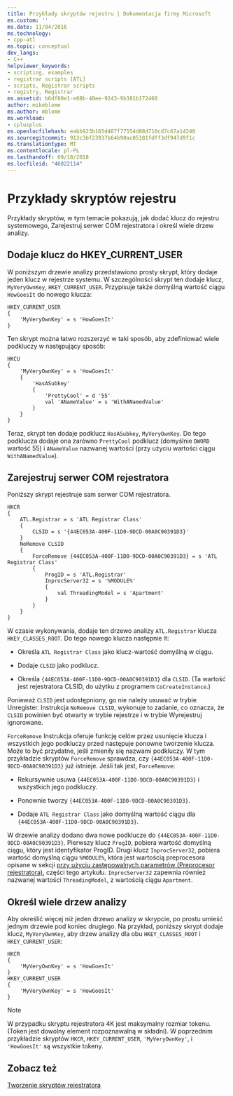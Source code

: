 ```yaml
---
title: Przykłady skryptów rejestru | Dokumentacja firmy Microsoft
ms.custom: ''
ms.date: 11/04/2016
ms.technology:
- cpp-atl
ms.topic: conceptual
dev_langs:
- C++
helpviewer_keywords:
- scripting, examples
- registrar scripts [ATL]
- scripts, Registrar scripts
- registry, Registrar
ms.assetid: b6df80e1-e08b-40ee-9243-9b381b172460
author: mikeblome
ms.author: mblome
ms.workload:
- cplusplus
ms.openlocfilehash: eabb923b165d407f77554d88d710cd7c67a14240
ms.sourcegitcommit: 913c3bf23937b64b90ac05181fdff3df947d9f1c
ms.translationtype: MT
ms.contentlocale: pl-PL
ms.lasthandoff: 09/18/2018
ms.locfileid: "46022114"
---
```

# <a name="registry-scripting-examples"></a>Przykłady skryptów rejestru

Przykłady skryptów, w tym temacie pokazują, jak dodać klucz do rejestru systemowego, Zarejestruj serwer COM rejestratora i określ wiele drzew analizy.

## <a name="add-a-key-to-hkeycurrentuser"></a>Dodaje klucz do HKEY_CURRENT_USER

W poniższym drzewie analizy przedstawiono prosty skrypt, który dodaje jeden klucz w rejestrze systemu. W szczególności skrypt ten dodaje klucz, `MyVeryOwnKey`, `HKEY_CURRENT_USER`. Przypisuje także domyślną wartość ciągu `HowGoesIt` do nowego klucza:

```
HKEY_CURRENT_USER
{  
    'MyVeryOwnKey' = s 'HowGoesIt'
}
```

Ten skrypt można łatwo rozszerzyć w taki sposób, aby zdefiniować wiele podkluczy w następujący sposób:

```
HKCU
{  
    'MyVeryOwnKey' = s 'HowGoesIt'  
    {  
        'HasASubkey'  
        {  
            'PrettyCool' = d '55'  
            val 'ANameValue' = s 'WithANamedValue'  
        }  
    }
}
```

Teraz, skrypt ten dodaje podklucz `HasASubkey`, `MyVeryOwnKey`. Do tego podklucza dodaje ona zarówno `PrettyCool` podklucz (domyślnie `DWORD` wartość 55) i `ANameValue` nazwanej wartości (przy użyciu wartości ciągu `WithANamedValue`).

##  <a name="_atl_register_the_registrar_com_server"></a> Zarejestruj serwer COM rejestratora

Poniższy skrypt rejestruje sam serwer COM rejestratora.

```
HKCR
{  
    ATL.Registrar = s 'ATL Registrar Class'  
    {  
        CLSID = s '{44EC053A-400F-11D0-9DCD-00A0C90391D3}'  
    }  
    NoRemove CLSID  
    {  
        ForceRemove {44EC053A-400F-11D0-9DCD-00A0C90391D3} = s 'ATL Registrar Class'  
        {  
            ProgID = s 'ATL.Registrar'  
            InprocServer32 = s '%MODULE%'  
            {  
                val ThreadingModel = s 'Apartment'  
            }  
        }  
    }
}
```

W czasie wykonywania, dodaje ten drzewo analizy `ATL.Registrar` klucza `HKEY_CLASSES_ROOT`. Do tego nowego klucza następnie it:

- Określa `ATL Registrar Class` jako klucz-wartość domyślną w ciągu.

- Dodaje `CLSID` jako podklucz.

- Określa `{44EC053A-400F-11D0-9DCD-00A0C90391D3}` dla `CLSID`. (Ta wartość jest rejestratora CLSID, do użytku z programem `CoCreateInstance`.)

Ponieważ `CLSID` jest udostępniony, go nie należy usuwać w trybie Unregister. Instrukcja `NoRemove CLSID`, wykonuje to zadanie, co oznacza, że `CLSID` powinien być otwarty w trybie rejestrze i w trybie Wyrejestruj ignorowane.

`ForceRemove` Instrukcja oferuje funkcję celów przez usunięcie klucza i wszystkich jego podkluczy przed następuje ponowne tworzenie klucza. Może to być przydatne, jeśli zmieniły się nazwami podkluczy. W tym przykładzie skryptów `ForceRemove` sprawdza, czy `{44EC053A-400F-11D0-9DCD-00A0C90391D3}` już istnieje. Jeśli tak jest, `ForceRemove`:

- Rekursywnie usuwa `{44EC053A-400F-11D0-9DCD-00A0C90391D3}` i wszystkich jego podkluczy.

- Ponownie tworzy `{44EC053A-400F-11D0-9DCD-00A0C90391D3}`.

- Dodaje `ATL Registrar Class` jako domyślną wartość ciągu dla `{44EC053A-400F-11D0-9DCD-00A0C90391D3}`.

W drzewie analizy dodano dwa nowe podklucze do `{44EC053A-400F-11D0-9DCD-00A0C90391D3}`. Pierwszy klucz `ProgID`, pobiera wartość domyślną ciągu, który jest identyfikator ProgID. Drugi klucz `InprocServer32`, pobiera wartość domyślną ciągu `%MODULE%`, która jest wartością preprocesora opisane w sekcji [przy użyciu zastępowalnych parametrów (Preprocesor rejestratora)](../atl/using-replaceable-parameters-the-registrar-s-preprocessor.md), części tego artykułu. `InprocServer32` zapewnia również nazwanej wartości `ThreadingModel`, z wartością ciągu `Apartment`.

## <a name="specify-multiple-parse-trees"></a>Określ wiele drzew analizy

Aby określić więcej niż jeden drzewo analizy w skrypcie, po prostu umieść jednym drzewie pod koniec drugiego. Na przykład, poniższy skrypt dodaje klucz, `MyVeryOwnKey`, aby drzew analizy dla obu `HKEY_CLASSES_ROOT` i `HKEY_CURRENT_USER`:

```
HKCR
{  
    'MyVeryOwnKey' = s 'HowGoesIt'
}
HKEY_CURRENT_USER
{  
    'MyVeryOwnKey' = s 'HowGoesIt'
}
```

> [!NOTE]
> W przypadku skryptu rejestratora 4K jest maksymalny rozmiar tokenu. (Token jest dowolny element rozpoznawalną w składni). W poprzednim przykładzie skryptów `HKCR`, `HKEY_CURRENT_USER`, `'MyVeryOwnKey'`, i `'HowGoesIt'` są wszystkie tokeny.

## <a name="see-also"></a>Zobacz też

[Tworzenie skryptów rejestratora](../atl/creating-registrar-scripts.md)

